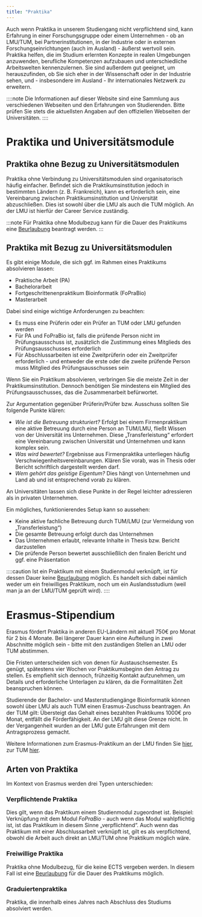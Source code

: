 ```yaml
---
title: "Praktika"
---
```


Auch wenn Praktika in unserem Studiengang nicht verpflichtend sind, kann Erfahrung in einer Forschungsgruppe oder einem Unternehmen - ob an LMU/TUM, bei Partnerinstitutionen, in der Industrie oder in externen Forschungseinrichtungen (auch im Ausland) - äußerst wertvoll sein.
Praktika helfen, die im Studium erlernten Konzepte in realen Umgebungen anzuwenden, berufliche Kompetenzen aufzubauen und unterschiedliche Arbeitswelten kennenzulernen.
Sie sind außerdem gut geeignet, um herauszufinden, ob Sie sich eher in der Wissenschaft oder in der Industrie sehen, und - insbesondere im Ausland - Ihr internationales Netzwerk zu erweitern.

::::note
Die Informationen auf dieser Website sind eine Sammlung aus verschiedenen Webseiten und den Erfahrungen von Studierenden. Bitte prüfen Sie stets die aktuellsten Angaben auf den offiziellen Webseiten der Universitäten.
::::

# Praktika und Universitätsmodule

## Praktika ohne Bezug zu Universitätsmodulen

Praktika ohne Verbindung zu Universitätsmodulen sind organisatorisch häufig einfacher. Befindet sich die Praktikumsinstitution jedoch in bestimmten Ländern (z. B. Frankreich), kann es erforderlich sein, eine Vereinbarung zwischen Praktikumsinstitution und Universität abzuschließen. Dies ist sowohl über die LMU als auch die TUM möglich. An der LMU ist hierfür der Career Service zuständig.

:::note
Für Praktika ohne Modulbezug kann für die Dauer des Praktikums eine [Beurlaubung](./leave-of-abscence) beantragt werden.
:::

## Praktika mit Bezug zu Universitätsmodulen

Es gibt einige Module, die sich ggf. im Rahmen eines Praktikums absolvieren lassen:

- Praktische Arbeit (PA)
- Bachelorarbeit
- Fortgeschrittenenpraktikum Bioinformatik (FoPraBio)
- Masterarbeit

Dabei sind einige wichtige Anforderungen zu beachten:

- Es muss eine Prüferin oder ein Prüfer an TUM oder LMU gefunden werden
- Für PA und FoPraBio ist, falls die prüfende Person nicht im Prüfungsausschuss ist, zusätzlich die Zustimmung eines Mitglieds des Prüfungsausschusses erforderlich
- Für Abschlussarbeiten ist eine Zweitprüferin oder ein Zweitprüfer erforderlich - und entweder die erste oder die zweite prüfende Person muss Mitglied des Prüfungsausschusses sein

Wenn Sie ein Praktikum absolvieren, verbringen Sie die meiste Zeit in der Praktikumsinstitution. Dennoch benötigen Sie mindestens ein Mitglied des Prüfungsausschusses, das die Zusammenarbeit befürwortet.

Zur Argumentation gegenüber Prüferin/Prüfer bzw. Ausschuss sollten Sie folgende Punkte klären:

- _Wie ist die Betreuung strukturiert?_ Erfolgt bei einem Firmenpraktikum eine aktive Betreuung durch eine Person an TUM/LMU, fließt Wissen von der Universität ins Unternehmen. Diese „Transferleistung“ erfordert eine Vereinbarung zwischen Universität und Unternehmen und kann komplex sein.
- _Was wird bewertet?_ Ergebnisse aus Firmenpraktika unterliegen häufig Verschwiegenheitsvereinbarungen. Klären Sie vorab, was in Thesis oder Bericht schriftlich dargestellt werden darf.
- _Wem gehört das geistige Eigentum?_ Dies hängt von Unternehmen und Land ab und ist entsprechend vorab zu klären.

An Universitäten lassen sich diese Punkte in der Regel leichter adressieren als in privaten Unternehmen.

Ein mögliches, funktionierendes Setup kann so aussehen:

- Keine aktive fachliche Betreuung durch TUM/LMU (zur Vermeidung von „Transferleistung“)
- Die gesamte Betreuung erfolgt durch das Unternehmen
- Das Unternehmen erlaubt, relevante Inhalte in Thesis bzw. Bericht darzustellen
- Die prüfende Person bewertet ausschließlich den finalen Bericht und ggf. eine Präsentation

::::caution
Ist ein Praktikum mit einem Studienmodul verknüpft, ist für dessen Dauer keine [Beurlaubung](./leave-of-abscence) möglich. Es handelt sich dabei nämlich weder um ein freiwilliges Praktikum, noch um ein Auslandsstudium (weil man ja an der LMU/TUM geprüft wird).
::::

# Erasmus-Stipendium

Erasmus fördert Praktika in anderen EU-Ländern mit aktuell 750€ pro Monat für 2 bis 4 Monate. Bei längerer Dauer kann eine Aufteilung in zwei Abschnitte möglich sein - bitte mit den zuständigen Stellen an LMU oder TUM abstimmen.

Die Fristen unterscheiden sich von denen für Austauschsemester. Es genügt, spätestens vier Wochen vor Praktikumsbeginn den Antrag zu stellen. Es empfiehlt sich dennoch, frühzeitig Kontakt aufzunehmen, um Details und erforderliche Unterlagen zu klären, da die Formalitäten Zeit beanspruchen können.

Studierende der Bachelor- und Masterstudiengänge Bioinformatik können sowohl über LMU als auch TUM einen Erasmus-Zuschuss beantragen. An der TUM gilt: Übersteigt das Gehalt eines bezahlten Praktikums 1000€ pro Monat, entfällt die Förderfähigkeit. An der LMU gilt diese Grenze nicht. In der Vergangenheit wurden an der LMU gute Erfahrungen mit dem Antragsprozess gemacht.

Weitere Informationen zum Erasmus-Praktikum an der LMU finden Sie [hier](https://www.lmu.de/de/workspace-fuer-studierende/auslandserfahrung-sammeln/auslandspraktika/praktikumsstipendien/erasmus-praktika/), zur TUM [hier](https://www.international.tum.de/global/erasmuspraktika/).

## Arten von Praktika

Im Kontext von Erasmus werden drei Typen unterschieden:

### Verpflichtende Praktika

Dies gilt, wenn das Praktikum einem Studienmodul zugeordnet ist. Beispiel: Verknüpfung mit dem Modul _FoPraBio_ - auch wenn das Modul wahlpflichtig ist, ist das Praktikum in diesem Sinne „verpflichtend“.
Auch wenn das Praktikum mit einer Abschlussarbeit verknüpft ist, gilt es als verpflichtend, obwohl die Arbeit auch direkt an LMU/TUM ohne Praktikum möglich wäre.

### Freiwillige Praktika

Praktika ohne Modulbezug, für die keine ECTS vergeben werden. In diesem Fall ist eine [Beurlaubung](./leave-of-abscence) für die Dauer des Praktikums möglich.

### Graduiertenpraktika

Praktika, die innerhalb eines Jahres nach Abschluss des Studiums absolviert werden.